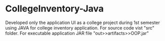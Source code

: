 # CollegeInventory-Java
Developed only the application UI as a college project during 1st semester using JAVA for college inventory application.
For source code vist "src" folder.
For executable application JAR file "out>>artifacts>>OOP.jar"
